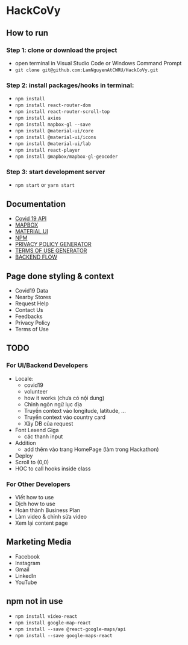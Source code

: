 # HackCoVy
## How to run 
### Step 1: clone or download the project
* open terminal in Visual Studio Code or Windows Command Prompt
* ```git clone git@github.com:LamNguyenAtCWRU/HackCoVy.git```
### Step 2: install packages/hooks in terminal: 
* ```npm install```
* ```npm install react-router-dom```
* ```npm install react-router-scroll-top```
* ```npm install axios```
* ```npm install mapbox-gl --save```
* ```npm install @material-ui/core``` 
* ```npm install @material-ui/icons```
* ```npm install @material-ui/lab```
* ```npm install react-player```
* ```npm install @mapbox/mapbox-gl-geocoder```
### Step 3: start development server
* ```npm start``` or ```yarn start```

## Documentation
* [Covid 19 API](https://corona.lmao.ninja/v2/countries)
* [MAPBOX](https://www.mapbox.com/)
* [MATERIAL UI](https://material-ui.com/)
* [NPM](https://www.npmjs.com/)
* [PRIVACY POLICY GENERATOR](https://www.privacypolicygenerator.info/)
* [TERMS OF USE GENERATOR](https://www.termsofusegenerator.net/)
* [BACKEND FLOW](https://www.lucidchart.com/invitations/accept/266989db-b767-4300-afff-91cdef6bbff7)

## Page done styling & context
* Covid19 Data
* Nearby Stores
* Request Help
* Contact Us
* Feedbacks
* Privacy Policy
* Terms of Use

## TODO
### For UI/Backend Developers
* Locale: 
  - covid19 
  - volunteer
  - how it works (chưa có nội dung)
  - Chỉnh ngôn ngữ lục địa
  - Truyền context vào longitude,  latitude, ...
  - Truyền context vào country card
  - Xây DB của request
* Font Lexend Giga
  - các thanh input
* Addition
  - add thêm vào trang HomePage (làm trong Hackathon)
* Deploy
* Scroll to (0,0)
* HOC to call hooks inside class 

### For Other Developers
* Viết how to use
* Dịch how to use
* Hoàn thành Business Plan
* Làm video & chỉnh sửa video
* Xem lại content page

## Marketing Media
* Facebook
* Instagram
* Gmail
* LinkedIn
* YouTube

## npm not in use
* ```npm install video-react```
* ```npm install google-map-react``` 
* ```npm install --save @react-google-maps/api``` 
* ```npm install --save google-maps-react``` 


